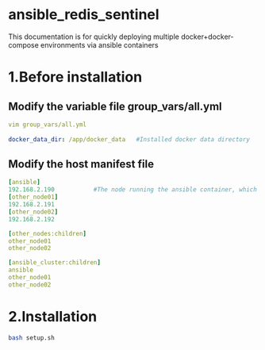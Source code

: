 # ansible_redis_sentinel
This documentation is for quickly deploying multiple docker+docker-compose environments via ansible containers

# 1.Before installation

## Modify the variable file group_vars/all.yml

```yaml
vim group_vars/all.yml
 
docker_data_dir: /app/docker_data   #Installed docker data directory

```

## Modify the host manifest file

```yaml
[ansible]   
192.168.2.190           #The node running the ansible container, which will deploy docker+docker-compose over other nodes
[other_node01]  
192.168.2.191
[other_node02] 
192.168.2.192

[other_nodes:children]
other_node01
other_node02

[ansible_cluster:children]
ansible
other_node01
other_node02
```

# 2.Installation

```sh
bash setup.sh
```